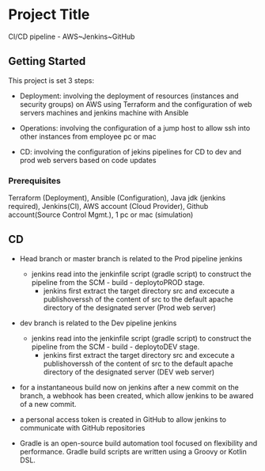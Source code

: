 # Project Title

CI/CD pipeline - AWS~Jenkins~GitHub

## Getting Started

This project is set 3 steps:

- Deployment: involving the deployment of resources (instances and security groups) on AWS using Terraform and the configuration of web servers machines and jenkins machine with Ansible

- Operations: involving the configuration of a jump host to allow ssh into other instances from employee pc or mac

- CD: involving the configuration of jekins pipelines for CD to dev and prod web servers based on code updates
    
### Prerequisites

Terraform (Deployment), Ansible (Configuration), Java jdk (jenkins required), Jenkins(CI), AWS account (Cloud Provider), Github account(Source Control Mgmt.), 1 pc or mac (simulation)

## CD

- Head branch or master branch is related to the Prod pipeline jenkins
    - jenkins read into the jenkinfile script (gradle script) to construct the pipeline from the SCM - build - deploytoPROD stage.
        - jenkins first extract the target directory src and excecute a publishoverssh of the content of src to the default apache directory of the designated server (Prod web server) 

- dev branch is related to the Dev pipeline jenkins
    - jenkins read into the jenkinfile script (gradle script) to construct the pipeline from the SCM - build - deploytoDEV stage.
        - jenkins first extract the target directory src and excecute a publishoverssh of the content of src to the default apache directory of the designated server (DEV web server)


- for a instantaneous build now on jenkins after a new commit on the branch, a webhook has been created, which allow jenkins to be awared of a new commit.

- a personal access token is created in GitHub to allow jenkins to communicate with GitHub repositories

- Gradle is an open-source build automation tool focused on flexibility and performance. Gradle build scripts are written using a Groovy or Kotlin DSL.

